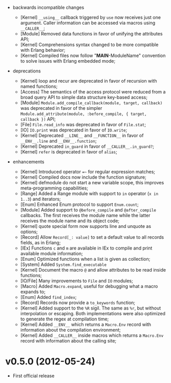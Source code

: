 * backwards incompatible changes
  * [Kernel] `__using__` callback triggered by `use` now receives just one argument. Caller information can be accessed via macros using `__CALLER__`;
  * [Module] Removed data functions in favor of unifying the attributes API;
  * [Kernel] Comprehensions syntax changed to be more compatible with Erlang behavior;
  * [Kernel] Compiled files now follow "__MAIN__-ModuleName" convention to solve issues with Erlang embedded mode;

* deprecations
  * [Kernel] loop and recur are deprecated in favor of recursion with named functions;
  * [Access] The semantics of the access protocol were reduced from a broad query API to simple data structure key-based access;
  * [Module] `Module.add_compile_callback(module, target, callback)` was deprecated in favor of the simpler `Module.add_attribute(module, :before_compile, { target, callback })` API;
  * [File] `File.read_info` was deprecated in favor of `File.stat`;
  * [IO] `IO.print` was deprecated in favor of `IO.write`;
  * [Kernel] Deprecated `__LINE__` and `__FUNCTION__` in favor of `__ENV__.line` and `__ENV__.function`;
  * [Kernel] Deprecated `in_guard` in favor of `__CALLER__.in_guard?`;
  * [Kernel] `refer` is deprecated in favor of `alias`;

* enhancements
  * [Kernel] Introduced operator `=~` for regular expression matches;
  * [Kernel] Compiled docs now include the function signature;
  * [Kernel] defmodule do not start a new variable scope, this improves meta-programming capabilities;
  * [Range] Added a Range module with support to `in` operator (`x in 1..3`) and iterators;
  * [Enum] Enhanced Enum protocol to support `Enum.count`;
  * [Module] Added support to `@before_compile` and `@after_compile` callbacks. The first receives the module name while the latter receives the module name and its object code;
  * [Kernel] quote special form now supports line and unquote as options;
  * [Record] Allow `Record[_: value]` to set a default value to all records fields, as in Erlang;
  * [IEx] Functions `c` and `m` are available in IEx to compile and print available module information;
  * [Enum] Optimized functions when a list is given as collection;
  * [System] Added `System.find_executable`
  * [Kernel] Document the macro `@` and allow attributes to be read inside functions;
  * [IO/File] Many improvements to `File` and `IO` modules;
  * [Macro] Added `Macro.expand`, useful for debugging what a macro expands to;
  * [Enum] Added `find_index`;
  * [Record] Records now provide a `to_keywords` function;
  * [Kernel] Added support to the `%R` sigil. The same as `%r`, but without interpolation or escaping. Both implementations were also optimized to generate the regex at compilation time;
  * [Kernel] Added `__ENV__` which returns a `Macro.Env` record with information about the compilation environment;
  * [Kernel] Added `__CALLER__` inside macros which returns a `Macro.Env` record with information about the calling site;

# v0.5.0 (2012-05-24)

* First official release